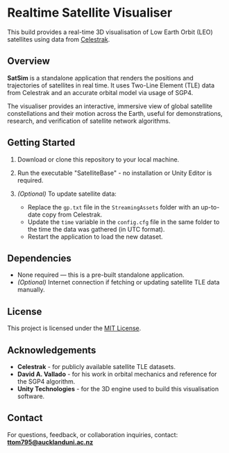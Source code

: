 # Realtime Satellite Visualiser

This build provides a real-time 3D visualisation of Low Earth Orbit (LEO) satellites using data from [Celestrak](https://celestrak.org/NORAD/elements/gp.php?GROUP=starlink&FORMAT=tle).

## Overview

**SatSim** is a standalone application that renders the positions and trajectories of satellites in real time.
It uses Two-Line Element (TLE) data from Celestrak and an accurate orbital model via usage of SGP4.

The visualiser provides an interactive, immersive view of global satellite constellations and their motion across the Earth, useful for demonstrations, research, and verification of satellite network algorithms.

## Getting Started

1. Download or clone this repository to your local machine.
3. Run the executable "SatelliteBase" - no installation or Unity Editor is required.
4. *(Optional)* To update satellite data:

   * Replace the `gp.txt` file in the `StreamingAssets` folder with an up-to-date copy from Celestrak.
   * Update the `time` variable in the `config.cfg` file in the same folder to the time the data was gathered (in UTC format).
   * Restart the application to load the new dataset.

## Dependencies

* None required — this is a pre-built standalone application.
* *(Optional)* Internet connection if fetching or updating satellite TLE data manually.

## License

This project is licensed under the [MIT License](LICENSE).

## Acknowledgements

* **Celestrak** - for publicly available satellite TLE datasets.
* **David A. Vallado** - for his work in orbital mechanics and reference for the SGP4 algorithm.
* **Unity Technologies** - for the 3D engine used to build this visualisation software.

## Contact

For questions, feedback, or collaboration inquiries, contact:
**[ttom795@aucklanduni.ac.nz](mailto:ttom795@aucklanduni.ac.nz)**

